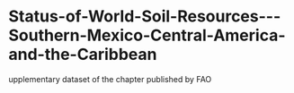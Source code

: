 # Status-of-World-Soil-Resources---Southern-Mexico-Central-America-and-the-Caribbean
upplementary dataset of the chapter published by FAO
